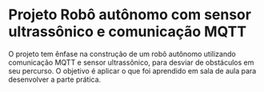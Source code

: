 # Projeto Robô autônomo com sensor ultrassônico e comunicação MQTT

O projeto tem ênfase na construção de um robô autônomo utilizando comunicação MQTT e sensor ultrassônico, para desviar de obstáculos em seu percurso. 
O objetivo é aplicar o que foi aprendido em sala de aula para desenvolver a parte prática. 

